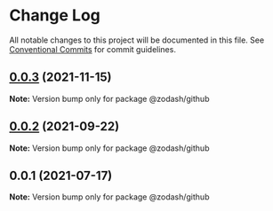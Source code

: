 # Change Log

All notable changes to this project will be documented in this file.
See [Conventional Commits](https://conventionalcommits.org) for commit guidelines.

## [0.0.3](https://github.com/zcorky/zodash/compare/@zodash/github@0.0.2...@zodash/github@0.0.3) (2021-11-15)

**Note:** Version bump only for package @zodash/github





## [0.0.2](https://github.com/zcorky/zodash/compare/@zodash/github@0.0.1...@zodash/github@0.0.2) (2021-09-22)

**Note:** Version bump only for package @zodash/github





## 0.0.1 (2021-07-17)

**Note:** Version bump only for package @zodash/github
